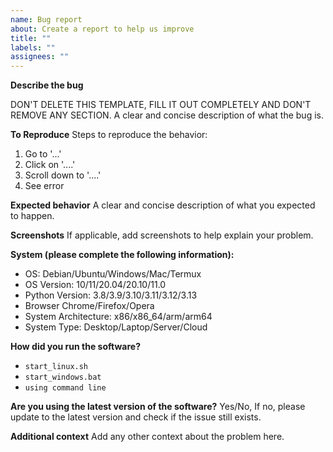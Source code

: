 ```yaml
---
name: Bug report
about: Create a report to help us improve
title: ""
labels: ""
assignees: ""
---
```


**Describe the bug**

DON'T DELETE THIS TEMPLATE, FILL IT OUT COMPLETELY AND DON'T REMOVE ANY SECTION.
A clear and concise description of what the bug is.

**To Reproduce**
Steps to reproduce the behavior:

1. Go to '...'
2. Click on '....'
3. Scroll down to '....'
4. See error

**Expected behavior**
A clear and concise description of what you expected to happen.

**Screenshots**
If applicable, add screenshots to help explain your problem.

**System (please complete the following information):**

- OS: Debian/Ubuntu/Windows/Mac/Termux
- OS Version: 10/11/20.04/20.10/11.0
- Python Version: 3.8/3.9/3.10/3.11/3.12/3.13
- Browser Chrome/Firefox/Opera
- System Architecture: x86/x86_64/arm/arm64
- System Type: Desktop/Laptop/Server/Cloud

**How did you run the software?**

- `start_linux.sh`
- `start_windows.bat`
- `using command line`

**Are you using the latest version of the software?**
Yes/No, If no, please update to the latest version and check if the issue still exists.

**Additional context**
Add any other context about the problem here.

